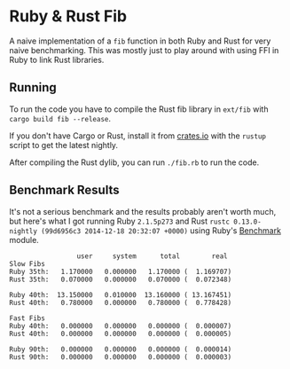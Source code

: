 # Ruby & Rust Fib

A naive implementation of a `fib` function in both Ruby and Rust for very naive
benchmarking. This was mostly just to play around with using FFI in Ruby to link
Rust libraries.

## Running

To run the code you have to compile the Rust fib library in `ext/fib` with
`cargo build fib --release`.

If you don't have Cargo or Rust, install it from
[crates.io](https://crates.io/install) with the `rustup` script to get the
latest nightly.

After compiling the Rust dylib, you can run `./fib.rb` to run the code.


## Benchmark Results

It's not a serious benchmark and the results probably aren't worth much, but
here's what I got running Ruby `2.1.5p273` and Rust `rustc 0.13.0-nightly
(99d6956c3 2014-12-18 20:32:07 +0000)` using Ruby's
[Benchmark](http://www.ruby-doc.org/stdlib-1.9.3/libdoc/benchmark/rdoc/Benchmark.html)
module.


```
                 user     system      total        real
Slow Fibs
Ruby 35th:   1.170000   0.000000   1.170000 (  1.169707)
Rust 35th:   0.070000   0.000000   0.070000 (  0.072348)

Ruby 40th:  13.150000   0.010000  13.160000 ( 13.167451)
Rust 40th:   0.780000   0.000000   0.780000 (  0.778428)

Fast Fibs
Ruby 40th:   0.000000   0.000000   0.000000 (  0.000007)
Rust 40th:   0.000000   0.000000   0.000000 (  0.000005)

Ruby 90th:   0.000000   0.000000   0.000000 (  0.000014)
Rust 90th:   0.000000   0.000000   0.000000 (  0.000003)
```
